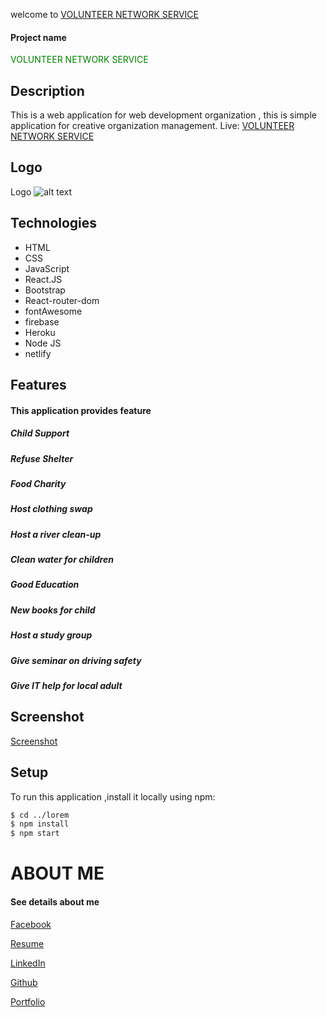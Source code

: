 welcome to [VOLUNTEER NETWORK SERVICE](https://volunteer-service-2ee59.web.app/)

#### Project name 
<span style="color: green">  VOLUNTEER NETWORK SERVICE </span>


## Description
This is a web application for web development organization , this is simple application for creative organization management.
Live: [VOLUNTEER NETWORK SERVICE](https://volunteer-service-2ee59.web.app/)

## Logo
Logo
![alt text][logo]

[logo]: https://img.techpowerup.org/201028/group-1329.png "Logo Title Text 2"

## Technologies

* HTML
* CSS
* JavaScript
* React.JS
* Bootstrap
* React-router-dom
* fontAwesome
* firebase
* Heroku
* Node JS
* netlify 

## Features
#### This application provides feature 

##### Child Support
##### Refuse Shelter
##### Food Charity
##### Host clothing swap
##### Host a river clean-up 
##### Clean water for children
##### Good Education
##### New books for child
##### Host a study group
##### Give seminar on driving safety
##### Give IT help for local adult

## Screenshot

[Screenshot](https://drive.google.com/drive/folders/1faWJm-QwckTnTWtlk5NrgVTFPudM3KJf?usp=sharing)

## Setup

To run this application ,install it locally using npm:
```bash
$ cd ../lorem
$ npm install
$ npm start
```

# ABOUT ME
#### See details about me
[Facebook](https://www.facebook.com/md.muktarulkhanakash)

[Resume](https://drive.google.com/file/d/1X41QFDHFr8z2XFRPJzVo7Acig-WDUTkM/view)

[LinkedIn](https://www.linkedin.com/in/muktarul-khan-akash-r/)

[Github](https://github.com/Muktarul-Islam420)

[Portfolio](https://www.linkedin.com/in/muktarul-khan-akash-r/)